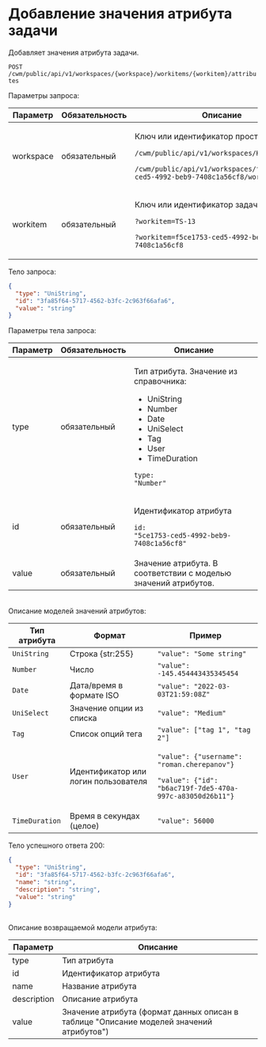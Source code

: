 # Добавление значения атрибута задачи

Добавляет значения атрибута задачи.

`POST /cwm/public/api/v1/workspaces/{workspace}/workitems/{workitem}/attributes`

Параметры запроса:

| Параметр  | Обязательность | Описание                                                                                                                                                                                                  |
| --------- | -------------- | --------------------------------------------------------------------------------------------------------------------------------------------------------------------------------------------------------- |
| workspace | обязательный   | <p>Ключ или идентификатор пространства</p><p><code>/cwm/public/api/v1/workspaces/KEY/workitems</code></p><p><code>/cwm/public/api/v1/workspaces/f5ce1753-ced5-4992-beb9-7408c1a56cf8/workitems</code></p> |
| workitem  | обязательный   | <p>Ключ или идентификатор задачи</p><p><code>?workitem=TS-13</code></p><p><code>?workitem=f5ce1753-ced5-4992-beb9-7408c1a56cf8</code></p>                                                                 |

Тело запроса:

```json
{
  "type": "UniString",
  "id": "3fa85f64-5717-4562-b3fc-2c963f66afa6",
  "value": "string"
}
```

Параметры тела запроса:

| Параметр | Обязательность | Описание                                                                                                                                                                                               |
| -------- | -------------- | ------------------------------------------------------------------------------------------------------------------------------------------------------------------------------------------------------ |
| type     | обязательный   | <p>Тип атрибута. Значение из справочника:</p><ul><li>UniString</li><li>Number</li><li>Date</li><li>UniSelect</li><li>Tag</li><li>User</li><li>TimeDuration</li></ul><p><code>type: "Number"</code></p> |
| id       | обязательный   | <p>Идентификатор атрибута</p><p><code>id: "5ce1753-ced5-4992-beb9-7408c1a56cf8"</code></p>                                                                                                             |
| value    | обязательный   | Значение атрибута. В соответствии с моделью значений атрибутов.                                                                                                                                        |

\
Описание моделей значений атрибутов:

| Тип атрибута   | Формат                               | Пример                                                                                                                                   |
| -------------- | ------------------------------------ | ---------------------------------------------------------------------------------------------------------------------------------------- |
| `UniString`    | Строка {str:255}                     | `"value": "Some string"`                                                                                                                 |
| `Number`       | Число                                | `"value": -145.454443435345454`                                                                                                          |
| `Date`         | Дата/время в формате ISO             | `"value": "2022-03-03T21:59:08Z"`                                                                                                        |
| `UniSelect`    | Значение опции из списка             | `"value": "Medium"`                                                                                                                      |
| `Tag`          | Список опций тега                    | `"value": ["tag 1", "tag 2"]`                                                                                                            |
| `User`         | Идентификатор или логин пользователя | <p><code>"value": {"username": "roman.cherepanov"}</code></p><p><code>"value": {"id": "b6ac719f-7de5-470a-997c-a83050d26b11"}</code></p> |
| `TimeDuration` | Время в секундах (целое)             | `"value": 56000`                                                                                                                         |

Тело успешного ответа 200:

```json
{
  "type": "UniString",
  "id": "3fa85f64-5717-4562-b3fc-2c963f66afa6",
  "name": "string",
  "description": "string",
  "value": "string"
} 
```

\
Описание возвращаемой модели атрибута:

| Параметр    | Описание                                                                                 |
| ----------- | ---------------------------------------------------------------------------------------- |
| type        | Тип атрибута                                                                             |
| id          | Идентификатор атрибута                                                                   |
| name        | Название атрибута                                                                        |
| description | Описание атрибута                                                                        |
| value       | Значение атрибута (формат данных описан в таблице "Описание моделей значений атрибутов") |
